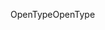 <span data-ttu-id="849c5-101">OpenType</span><span class="sxs-lookup"><span data-stu-id="849c5-101">OpenType</span></span>